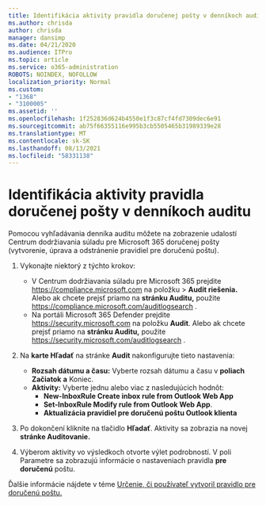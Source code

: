 ```yaml
---
title: Identifikácia aktivity pravidla doručenej pošty v denníkoch auditu
ms.author: chrisda
author: chrisda
manager: dansimp
ms.date: 04/21/2020
ms.audience: ITPro
ms.topic: article
ms.service: o365-administration
ROBOTS: NOINDEX, NOFOLLOW
localization_priority: Normal
ms.custom:
- "1368"
- "3100005"
ms.assetid: ''
ms.openlocfilehash: 1f252836d624b4550e1f3c87cf4fd7309dec6e91
ms.sourcegitcommit: ab75f66355116e995b3cb5505465b31989339e28
ms.translationtype: MT
ms.contentlocale: sk-SK
ms.lasthandoff: 08/13/2021
ms.locfileid: "58331138"
---
```

# <a name="identify-inbox-rule-activity-in-audit-logs"></a>Identifikácia aktivity pravidla doručenej pošty v denníkoch auditu

Pomocou vyhľadávania denníka auditu môžete na zobrazenie udalostí Centrum dodržiavania súladu pre Microsoft 365 doručenej pošty (vytvorenie, úprava a odstránenie pravidiel pre doručenú poštu).

1. Vykonajte niektorý z týchto krokov:
   - V Centrum dodržiavania súladu pre Microsoft 365 prejdite <https://compliance.microsoft.com> na položku  \> **Audit riešenia.** Alebo ak chcete prejsť priamo na **stránku Auditu,** použite <https://compliance.microsoft.com/auditlogsearch> .
   - Na portáli Microsoft 365 Defender prejdite <https://security.microsoft.com> na položku **Audit**. Alebo ak chcete prejsť priamo na **stránku Auditu,** použite <https://security.microsoft.com/auditlogsearch> .

2. Na **karte Hľadať** na stránke **Audit** nakonfigurujte tieto nastavenia:
   - **Rozsah dátumu a času:** Vyberte rozsah dátumu a času v **poliach Začiatok** **a** Koniec.
   - **Aktivity:** Vyberte jednu alebo viac z nasledujúcich hodnôt:
     - **New-InboxRule Create inbox rule from Outlook Web App**
     - **Set-InboxRule Modify rule from Outlook Web App**.
     - **Aktualizácia pravidiel pre doručenú poštu Outlook klienta**

3. Po dokončení kliknite na tlačidlo **Hľadať**. Aktivity sa zobrazia na novej **stránke Auditovanie.**

4. Výberom aktivity vo výsledkoch otvorte výlet podrobností. V poli Parametre sa zobrazujú informácie o nastaveniach pravidla **pre doručenú** poštu.

Ďalšie informácie nájdete v téme [Určenie, či používateľ vytvoril pravidlo pre doručenú poštu.](https://docs.microsoft.com/microsoft-365/compliance/auditing-troubleshooting-scenarios#determine-if-a-user-created-an-inbox-rule)
